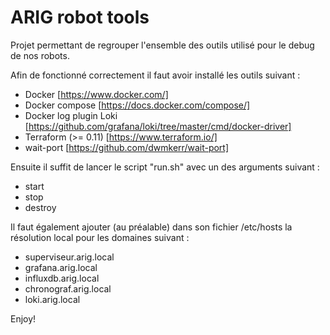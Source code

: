 # ARIG robot tools

Projet permettant de regrouper l'ensemble des outils utilisé pour le debug de nos robots.

Afin de fonctionné correctement il faut avoir installé les outils suivant :
* Docker [https://www.docker.com/]
* Docker compose [https://docs.docker.com/compose/]
* Docker log plugin Loki [https://github.com/grafana/loki/tree/master/cmd/docker-driver]
* Terraform (>= 0.11) [https://www.terraform.io/]
* wait-port [https://github.com/dwmkerr/wait-port]

Ensuite il suffit de lancer le script "run.sh" avec un des arguments suivant :
* start
* stop
* destroy

Il faut également ajouter (au préalable) dans son fichier /etc/hosts la résolution local pour les domaines suivant :
* superviseur.arig.local
* grafana.arig.local
* influxdb.arig.local
* chronograf.arig.local
* loki.arig.local

Enjoy!
